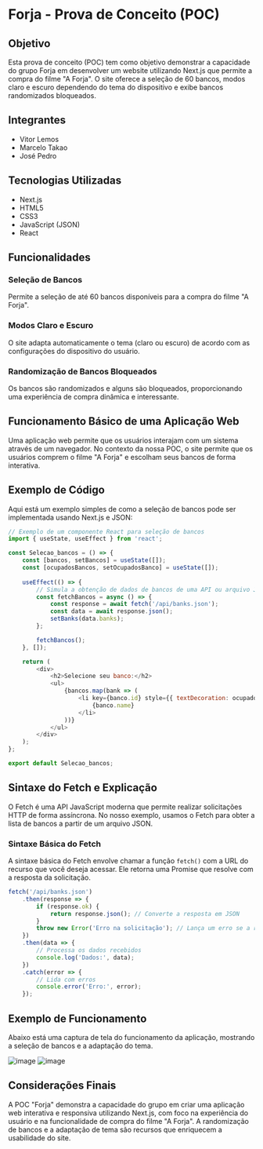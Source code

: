 # Forja - Prova de Conceito (POC)

## Objetivo
Esta prova de conceito (POC) tem como objetivo demonstrar a capacidade do grupo Forja em desenvolver um website utilizando Next.js que permite a compra do filme "A Forja". O site oferece a seleção de 60 bancos, modos claro e escuro dependendo do tema do dispositivo e exibe bancos randomizados bloqueados.

## Integrantes
- Vitor Lemos
- Marcelo Takao
- José Pedro

## Tecnologias Utilizadas
- Next.js
- HTML5
- CSS3
- JavaScript (JSON)
- React

## Funcionalidades

### Seleção de Bancos
Permite a seleção de até 60 bancos disponíveis para a compra do filme "A Forja".

### Modos Claro e Escuro
O site adapta automaticamente o tema (claro ou escuro) de acordo com as configurações do dispositivo do usuário.

### Randomização de Bancos Bloqueados
Os bancos são randomizados e alguns são bloqueados, proporcionando uma experiência de compra dinâmica e interessante.

## Funcionamento Básico de uma Aplicação Web
Uma aplicação web permite que os usuários interajam com um sistema através de um navegador. No contexto da nossa POC, o site permite que os usuários comprem o filme "A Forja" e escolham seus bancos de forma interativa.

## Exemplo de Código
Aqui está um exemplo simples de como a seleção de bancos pode ser implementada usando Next.js e JSON:

```javascript
// Exemplo de um componente React para seleção de bancos
import { useState, useEffect } from 'react';

const Selecao_bancos = () => {
    const [bancos, setBancos] = useState([]);
    const [ocupadosBancos, setOcupadosBanco] = useState([]);
    
    useEffect(() => {
        // Simula a obtenção de dados de bancos de uma API ou arquivo JSON
        const fetchBancos = async () => {
            const response = await fetch('/api/banks.json');
            const data = await response.json();
            setBanks(data.banks);
        };

        fetchBancos();
    }, []);

    return (
        <div>
            <h2>Selecione seu banco:</h2>
            <ul>
                {bancos.map(bank => (
                    <li key={banco.id} style={{ textDecoration: ocupadosBancos.includes(banco.id) ? 'line-through' : 'none' }}>
                        {banco.name}
                    </li>
                ))}
            </ul>
        </div>
    );
};

export default Selecao_bancos;
```

## Sintaxe do Fetch e Explicação
O Fetch é uma API JavaScript moderna que permite realizar solicitações HTTP de forma assíncrona. No nosso exemplo, usamos o Fetch para obter a lista de bancos a partir de um arquivo JSON.

### Sintaxe Básica do Fetch
A sintaxe básica do Fetch envolve chamar a função `fetch()` com a URL do recurso que você deseja acessar. Ele retorna uma Promise que resolve com a resposta da solicitação.

```javascript
fetch('/api/banks.json')
    .then(response => {
        if (response.ok) {
            return response.json(); // Converte a resposta em JSON
        }
        throw new Error('Erro na solicitação'); // Lança um erro se a resposta não for bem-sucedida
    })
    .then(data => {
        // Processa os dados recebidos
        console.log('Dados:', data);
    })
    .catch(error => {
        // Lida com erros
        console.error('Erro:', error);
    });
```

## Exemplo de Funcionamento
Abaixo está uma captura de tela do funcionamento da aplicação, mostrando a seleção de bancos e a adaptação do tema.

![image](https://github.com/user-attachments/assets/ff13f88b-0fce-4714-a32d-812c43c27b20)
![image](https://github.com/user-attachments/assets/98e552db-17ef-41d9-acc0-bfba1b6523e6)

## Considerações Finais
A POC "Forja" demonstra a capacidade do grupo em criar uma aplicação web interativa e responsiva utilizando Next.js, com foco na experiência do usuário e na funcionalidade de compra do filme "A Forja". A randomização de bancos e a adaptação de tema são recursos que enriquecem a usabilidade do site. 
